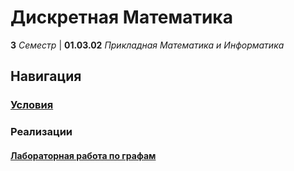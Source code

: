 # Дискретная Математика

**3** _Семестр_ | **01.03.02** _Прикладная Математика и Информатика_

## Навигация

### **[Условия](./Public/)**

### Реализации

#### **[Лабораторная работа по графам](./Lab-1/)**
